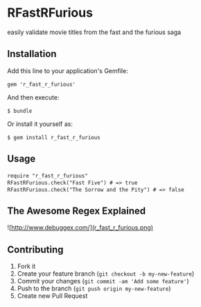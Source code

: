 # RFastRFurious

easily validate movie titles from the fast and the furious saga

## Installation

Add this line to your application's Gemfile:

    gem 'r_fast_r_furious'

And then execute:

    $ bundle

Or install it yourself as:

    $ gem install r_fast_r_furious

## Usage

    require "r_fast_r_furious"
    RFastRFurious.check("Fast Five") # => true
    RFastRFurious.check("The Sorrow and the Pity") # => false

## The Awesome Regex Explained

![http://www.debuggex.com/](r_fast_r_furious.png)

## Contributing

1. Fork it
2. Create your feature branch (`git checkout -b my-new-feature`)
3. Commit your changes (`git commit -am 'Add some feature'`)
4. Push to the branch (`git push origin my-new-feature`)
5. Create new Pull Request
